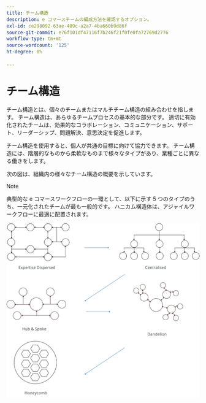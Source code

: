 ```yaml
---
title: チーム構造
description: e コマースチームの編成方法を確認するオプション。
exl-id: ce298092-63ae-489c-a2a7-4ba660b9d86f
source-git-commit: e76f101df47116f7b246f21f0fe0fa72769d2776
workflow-type: tm+mt
source-wordcount: '125'
ht-degree: 0%

---
```


# チーム構造

チーム構造とは、個々のチームまたはマルチチーム構造の組み合わせを指します。 チーム構造は、あらゆるチームプロセスの基本的な部分です。 適切に有効化されたチームは、効果的なコラボレーション、コミュニケーション、サポート、リーダーシップ、問題解決、意思決定を促進します。

チーム構造を使用すると、個人が共通の目標に向けて協力できます。 チーム構造には、階層的なものから柔軟なものまで様々なタイプがあり、業種ごとに異なる働きをします。

次の図は、組織内の様々なチーム構造の概要を示しています。

>[!NOTE]
>
>典型的な e コマースワークフローの一環として、以下に示す 5 つのタイプのうち、一元化されたチームが最も一般的です。 ハニカム構造体は、アジャイルワークフローに最適に配置されます。

![チーム構造図](../../assets/playbooks/team-structure.png)
